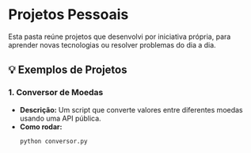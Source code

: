 # Projetos Pessoais

Esta pasta reúne projetos que desenvolvi por iniciativa própria, para aprender novas tecnologias ou resolver problemas do dia a dia.

## 💡 Exemplos de Projetos

### 1. Conversor de Moedas
- **Descrição:** Um script que converte valores entre diferentes moedas usando uma API pública.
- **Como rodar:**
  ```bash
  python conversor.py
